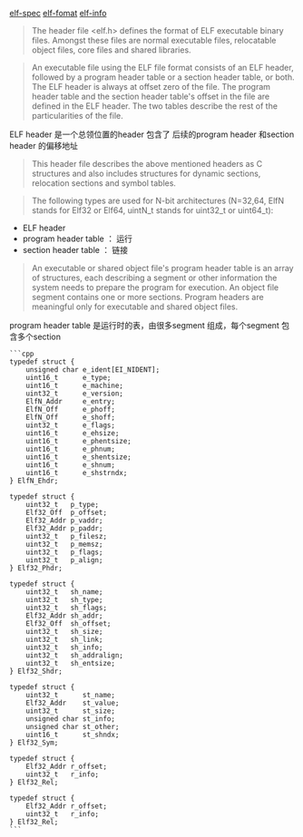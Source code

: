 [elf-spec](https://refspecs.linuxfoundation.org/elf/elf.pdf)
[elf-fomat](https://linux.die.net/man/5/elf)
[elf-info](https://www.cnblogs.com/gongxianjin/p/16906719.html)

> The header file <elf.h> defines the format of ELF executable binary files. Amongst these files are normal executable files, relocatable object files, core files and shared libraries.

> An executable file using the ELF file format consists of an ELF header, followed by a program header table or a section header table, or both. The ELF header is always at offset zero of the file. The program header table and the section header table's offset in the file are defined in the ELF header. The two tables describe the rest of the particularities of the file.

ELF header 是一个总领位置的header 包含了 后续的program header 和section header 的偏移地址

> This header file describes the above mentioned headers as C structures and also includes structures for dynamic sections, relocation sections and symbol tables.

> The following types are used for N-bit architectures (N=32,64, ElfN stands for Elf32 or Elf64, uintN_t stands for uint32_t or uint64_t):


+ ELF header 
+ program header table ： 运行
+ section header table ： 链接


> An executable or shared object file's program header table is an array of structures, each describing a segment or other information the system needs to prepare the program for execution. An object file segment contains one or more sections. Program headers are meaningful only for executable and shared object files.     

program header table 是运行时的表，由很多segment 组成，每个segment 包含多个section

    ```cpp
    typedef struct {
        unsigned char e_ident[EI_NIDENT];
        uint16_t      e_type;
        uint16_t      e_machine;
        uint32_t      e_version;
        ElfN_Addr     e_entry;
        ElfN_Off      e_phoff;
        ElfN_Off      e_shoff;
        uint32_t      e_flags;
        uint16_t      e_ehsize;
        uint16_t      e_phentsize;
        uint16_t      e_phnum;
        uint16_t      e_shentsize;
        uint16_t      e_shnum;
        uint16_t      e_shstrndx;
    } ElfN_Ehdr;

    typedef struct {
        uint32_t   p_type;
        Elf32_Off  p_offset;
        Elf32_Addr p_vaddr;
        Elf32_Addr p_paddr;
        uint32_t   p_filesz;
        uint32_t   p_memsz;
        uint32_t   p_flags;
        uint32_t   p_align;
    } Elf32_Phdr;

    typedef struct {
        uint32_t   sh_name;
        uint32_t   sh_type;
        uint32_t   sh_flags;
        Elf32_Addr sh_addr;
        Elf32_Off  sh_offset;
        uint32_t   sh_size;
        uint32_t   sh_link;
        uint32_t   sh_info;
        uint32_t   sh_addralign;
        uint32_t   sh_entsize;
    } Elf32_Shdr;

    typedef struct {
        uint32_t      st_name;
        Elf32_Addr    st_value;
        uint32_t      st_size;
        unsigned char st_info;
        unsigned char st_other;
        uint16_t      st_shndx;
    } Elf32_Sym;

    typedef struct {
        Elf32_Addr r_offset;
        uint32_t   r_info;
    } Elf32_Rel;

    typedef struct {
        Elf32_Addr r_offset;
        uint32_t   r_info;
    } Elf32_Rel;
    ```
